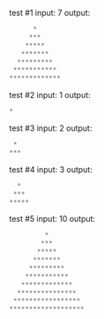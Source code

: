 test #1
input: 7
output:

```C
      *
     ***
    *****
   *******
  *********
 ***********
*************
```

test #2
input: 1
output:

```C
*
```

test #3
input: 2
output:

```C
 *
***
```

test #4
input: 3
output:

```C
  *
 ***
*****
```

test #5
input: 10
output:

```C
         *
        ***
       *****
      *******
     *********
    ***********
   *************
  ***************
 *****************
*******************
```
